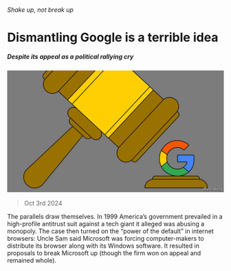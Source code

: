 ###### Shake up, not break up

# Dismantling Google is a terrible idea 

##### Despite its appeal as a political rallying cry 

![image](images/20241005_LDD002.jpg) 

> Oct 3rd 2024 

The parallels draw themselves. In 1999 America’s government prevailed in a high-profile antitrust suit against a tech giant it alleged was abusing a monopoly. The case then turned on the “power of the default” in internet browsers: Uncle Sam said Microsoft was forcing computer-makers to distribute its browser along with its Windows software. It resulted in proposals to break Microsoft up (though the firm won on appeal and remained whole).

